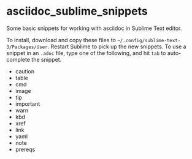 # asciidoc_sublime_snippets

Some basic snippets for working with asciidoc in Sublime Text editor. 

To install, download and copy these files to `~/.config/sublime-text-3/Packages/User`. Restart Sublime to pick up the new snippets. To use a snippet in an `.adoc` file, type one of the following, and hit `tab` to auto-complete the snippet.

* caution
* table
* cmd
* image
* tip
* important
* warn
* kbd
* xref
* link
* yaml
* note
* prereqs 
